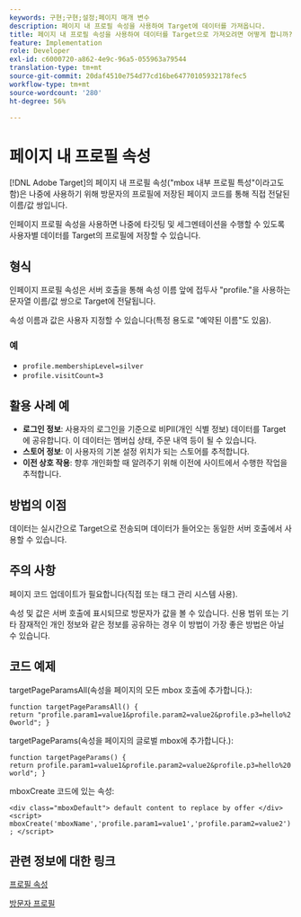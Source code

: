 ```yaml
---
keywords: 구현;구현;설정;페이지 매개 변수
description: 페이지 내 프로필 속성을 사용하여 Target에 데이터를 가져옵니다.
title: 페이지 내 프로필 속성을 사용하여 데이터를 Target으로 가져오려면 어떻게 합니까?
feature: Implementation
role: Developer
exl-id: c6000720-a862-4e9c-96a5-055963a79544
translation-type: tm+mt
source-git-commit: 20daf4510e754d77cd16be64770105932178fec5
workflow-type: tm+mt
source-wordcount: '280'
ht-degree: 56%

---
```


# 페이지 내 프로필 속성

[!DNL Adobe Target]의 페이지 내 프로필 속성(&quot;mbox 내부 프로필 특성&quot;이라고도 함)은 나중에 사용하기 위해 방문자의 프로필에 저장된 페이지 코드를 통해 직접 전달된 이름/값 쌍입니다.

인페이지 프로필 속성을 사용하면 나중에 타깃팅 및 세그멘테이션을 수행할 수 있도록 사용자별 데이터를 Target의 프로필에 저장할 수 있습니다.

## 형식

인페이지 프로필 속성은 서버 호출을 통해 속성 이름 앞에 접두사 &quot;profile.&quot;을 사용하는 문자열 이름/값 쌍으로 Target에 전달됩니다.

속성 이름과 값은 사용자 지정할 수 있습니다(특정 용도로 &quot;예약된 이름&quot;도 있음).

### 예

* `profile.membershipLevel=silver`
* `profile.visitCount=3`

## 활용 사례 예

* **로그인 정보**: 사용자의 로그인을 기준으로 비PII(개인 식별 정보) 데이터를 Target에 공유합니다. 이 데이터는 멤버십 상태, 주문 내역 등이 될 수 있습니다.
* **스토어 정보**: 이 사용자의 기본 설정 위치가 되는 스토어를 추적합니다.
* **이전 상호 작용**: 향후 개인화할 때 알려주기 위해 이전에 사이트에서 수행한 작업을 추적합니다.

## 방법의 이점

데이터는 실시간으로 Target으로 전송되며 데이터가 들어오는 동일한 서버 호출에서 사용할 수 있습니다.

## 주의 사항

페이지 코드 업데이트가 필요합니다(직접 또는 태그 관리 시스템 사용).

속성 및 값은 서버 호출에 표시되므로 방문자가 값을 볼 수 있습니다. 신용 범위 또는 기타 잠재적인 개인 정보와 같은 정보를 공유하는 경우 이 방법이 가장 좋은 방법은 아닐 수 있습니다.

## 코드 예제

targetPageParamsAll(속성을 페이지의 모든 mbox 호출에 추가합니다.):

`function targetPageParamsAll() { return "profile.param1=value1&profile.param2=value2&profile.p3=hello%20world"; }`

targetPageParams(속성을 페이지의 글로벌 mbox에 추가합니다.):

`function targetPageParams() { return profile.param1=value1&profile.param2=value2&profile.p3=hello%20world"; }`

mboxCreate 코드에 있는 속성:

`<div class="mboxDefault"> default content to replace by offer </div> <script> mboxCreate('mboxName','profile.param1=value1','profile.param2=value2'); </script>`

## 관련 정보에 대한 링크

[프로필 속성](/help/c-target/c-visitor-profile/profile-parameters.md#concept_01A30B4762D64CD5946B3AA38DC8A201)

[방문자 프로필](/help/c-target/c-audiences/c-target-rules/visitor-profile.md#concept_E972690B9A4C4372A34229FA37EDA38E)
